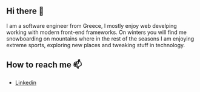 ## Hi there 👋

I am a software engineer from Greece, I mostly enjoy web develping working with modern front-end frameworks.
On winters you will find me snowboarding on mountains where in the rest of the seasons I am enjoying extreme sports, exploring new places and tweaking stuff in technology. 

## How to reach me 📫 

- [Linkedin](https://www.linkedin.com/in/vasileios-samoladas-a59161226/)
